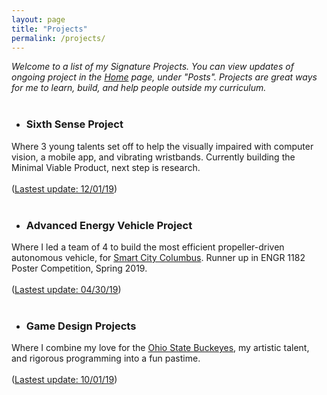 ```yaml
---
layout: page
title: "Projects"
permalink: /projects/
---
```


_Welcome to a list of my Signature Projects. You can view updates of ongoing project in the [Home](../.) page, under "Posts". Projects are great ways for me to learn, build, and help people outside my curriculum._<br/><br/>

* ### Sixth Sense Project
Where 3 young talents set off to help the visually impaired with computer vision, a mobile app, and vibrating wristbands. Currently building the Minimal Viable Product, next step is research.
<br/><br/>([Lastest update: 12/01/19](../projects/2019/12/01/SixthSenseProject.html))<br/><br/>


* ### Advanced Energy Vehicle Project
Where I led a team of 4 to build the most efficient propeller-driven autonomous vehicle, for [Smart City Columbus](https://smart.columbus.gov/projects). Runner up in ENGR 1182 Poster Competition, Spring 2019. 
<br/><br/>([Lastest update: 04/30/19](../projects/2019/04/30/AEVProject.html))<br/><br/>


* ### Game Design Projects
Where I combine my love for the [Ohio State Buckeyes](https://ohiostatebuckeyes.com/sports/m-footbl/roster/), my artistic talent, and rigorous programming into a fun pastime. 
<br><br>([Lastest update: 10/01/19](../projects/2019/10/01/GameDesignProjects.html))